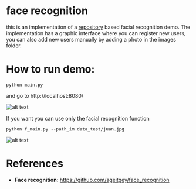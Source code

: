 # face recognition
this is an implementation of a [repository](https://github.com/ageitgey/face_recognition) based facial recognition demo.
The implementation has a graphic interface where you can register new users, you can also add new users manually by adding a photo in the images folder.


# How to run demo:
<pre><code>python main.py </code></pre>

and go to http://localhost:8080/

![alt text](https://github.com/mevo12318/face-recognition/blob/master/results/demo.gif)

If you want you can use only the facial recognition function

<pre><code>python f_main.py --path_im data_test/juan.jpg</code></pre>

![alt text](https://github.com/mevo12318/face-recognition/blob/master/results/recognition.jpg)

# References

- **Face recognition:** https://github.com/ageitgey/face_recognition


